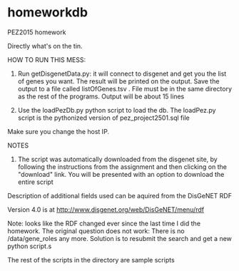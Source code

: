 # homeworkdb
PEZ2015 homework

Directly what's on the tin.

HOW TO RUN THIS MESS:

1. Run getDisgenetData.py: it will connect to disgenet and get you the list of genes you want. The result will be printed on the output. Save the output to a file called listOfGenes.tsv . File must be in the same directory as the rest of the programs. Output will be about 15 lines

2. Use the loadPezDb.py python script to load the db. The loadPez.py script is the pythonized version of pez_project2501.sql file

Make sure you change the host IP.














NOTES

1. The script was automatically downloaded from the disgenet site, by following the instructions from the assignment and then clicking on the "download" link. You will be presented with an option to download the entire script

Description of additional fields used can be aquired from the DisGeNET RDF

Version 4.0 is at http://www.disgenet.org/web/DisGeNET/menu/rdf

Note: looks like the RDF changed ever since the last time I did the homework. The original question does not work: There is no /data/gene_roles any more. Solution is to resubmit the search and get a new python script.s


The rest of the scripts in the directory are sample scripts